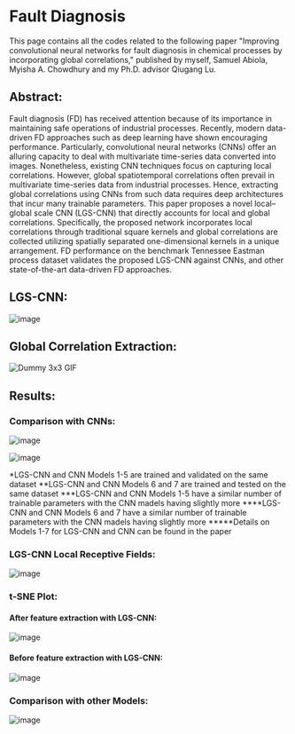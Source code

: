 # Fault Diagnosis

This page contains all the codes related to the following paper "Improving convolutional neural networks for fault diagnosis in chemical processes by incorporating global correlations," published by myself, Samuel Abiola, Myisha A. Chowdhury and my Ph.D. advisor Qiugang Lu.

## Abstract:

Fault diagnosis (FD) has received attention because of its importance in maintaining safe operations of industrial processes. Recently, modern data-driven FD approaches such as deep learning have shown encouraging performance. Particularly, convolutional neural networks (CNNs) offer an alluring capacity to deal with multivariate time-series data converted into images. Nonetheless, existing CNN techniques focus on capturing local correlations. However, global spatiotemporal correlations often prevail in multivariate time-series data from industrial processes. Hence, extracting global correlations using CNNs from such data requires deep architectures that incur many trainable parameters. This paper proposes a novel local–global scale CNN (LGS-CNN) that directly accounts for local and global correlations. Specifically, the proposed network incorporates local correlations through traditional square kernels and global correlations are collected utilizing spatially separated one-dimensional kernels in a unique arrangement. FD performance on the benchmark Tennessee Eastman process dataset validates the proposed LGS-CNN against CNNs, and other state-of-the-art data-driven FD approaches.

## LGS-CNN:

![image](https://github.com/SaifAlWahaibi/FaultDiagnosis/assets/106843163/3335d0eb-3c39-4bb7-b9b2-a0522272ba29)

## Global Correlation Extraction:

![Dummy 3x3 GIF](https://github.com/SaifAlWahaibi/FaultDiagnosis/assets/106843163/5227a882-7132-48ee-9c2e-d89419fa78f0.gif)

## Results:

### Comparison with CNNs:

![image](https://github.com/SaifAlWahaibi/FaultDiagnosis/assets/106843163/6cf142d0-9c6f-4e63-9d72-3427fe3fc5bc)

![image](https://github.com/SaifAlWahaibi/FaultDiagnosis/assets/106843163/3bd95b9c-5d24-4186-8acd-a5649f4b71aa)


*LGS-CNN and CNN Models 1-5 are trained and validated on the same dataset
**LGS-CNN and CNN Models 6 and 7 are trained and tested on the same dataset
***LGS-CNN and CNN Models 1-5 have a similar number of trainable parameters with the CNN madels having slightly more
****LGS-CNN and CNN Models 6 and 7 have a similar number of trainable parameters with the CNN madels having slightly more
*****Details on Models 1-7 for LGS-CNN and CNN can be found in the paper

### LGS-CNN Local Receptive Fields:

![image](https://github.com/SaifAlWahaibi/FaultDiagnosis/assets/106843163/0bd68cc2-ae01-45d1-a289-6bb77edd20f1)

### t-SNE Plot:

#### After feature extraction with LGS-CNN:

![image](https://github.com/SaifAlWahaibi/FaultDiagnosis/assets/106843163/fd0ee2a7-6cdc-4deb-804f-de0d411e9953)

#### Before feature extraction with LGS-CNN:

![image](https://github.com/SaifAlWahaibi/FaultDiagnosis/assets/106843163/9fc75997-4ec5-42df-a4ea-7855e31052d3)

### Comparison with other Models:

![image](https://github.com/SaifAlWahaibi/FaultDiagnosis/assets/106843163/2fc5b534-b64a-40d5-9ee3-a6418ed353d9)
